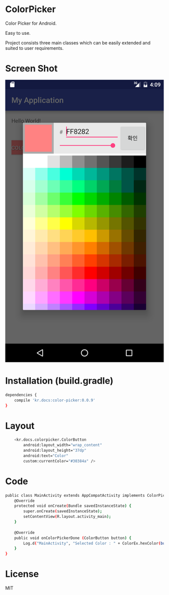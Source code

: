 # ColorPicker
Color Picker for Android.

Easy to use. 

Project consists three main classes which can be easily extended and suited to user requirements.


# Screen Shot
<p align="center" >
<img src="https://github.com/ShockUtility/ColorPicker/blob/master/Screenshot.png">
</p>

# Installation (build.gradle)
```sh
dependencies {
    compile 'kr.docs:color-picker:0.0.9'
}
```

# Layout
```sh
    <kr.docs.colorpicker.ColorButton
        android:layout_width="wrap_content"
        android:layout_height="37dp"
        android:text="Color" 
        custom:currentColor="#30384a" />
```

# Code
```sh
public class MainActivity extends AppCompatActivity implements ColorPickerFragment.ColorPickerListener {
    @Override
    protected void onCreate(Bundle savedInstanceState) {
        super.onCreate(savedInstanceState);
        setContentView(R.layout.activity_main);
    }

    @Override
    public void onColorPickerDone (ColorButton button) {
        Log.d("MainActivity", "Selected Color : " + ColorEx.hexColor(button.getCurrentColor()));
    }
}
```

# License
MIT
